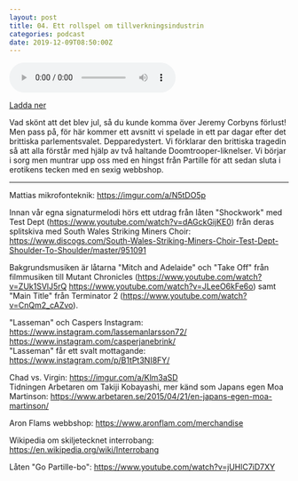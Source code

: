 ```yaml
---
layout: post
title: 04. Ett rollspel om tillverkningsindustrin
categories: podcast
date: 2019-12-09T08:50:00Z
---
```


<audio controls="controls">
  <source type="audio/mp3" src="/b/04%20-%20Bron%20%C3%B6ver%20R%C3%A4ttvik%20-%20Ett%20rollspel%20om%20tillverkningsindustrin.mp3"></source>
  Your browser does not support playing HTML5 audio.
</audio>

[Ladda ner](/b/04%20-%20Bron%20%C3%B6ver%20R%C3%A4ttvik%20-%20Ett%20rollspel%20om%20tillverkningsindustrin.mp3)

Vad skönt att det blev jul, så du kunde komma över Jeremy Corbyns förlust! Men pass på, för här kommer ett avsnitt vi spelade in ett par dagar efter det brittiska parlementsvalet. Depparedystert. Vi förklarar den brittiska tragedin så att alla förstår med hjälp av två haltande Doomtrooper-liknelser. Vi börjar i sorg men muntrar upp oss med en hingst från Partille för att sedan sluta i erotikens tecken med en sexig webbshop.

---

Mattias mikrofonteknik: <https://imgur.com/a/N5tDO5p>

Innan vår egna signaturmelodi hörs ett utdrag från låten "Shockwork" med Test Dept (<https://www.youtube.com/watch?v=dAGckGijKE0>) från deras splitskiva med South Wales Striking Miners Choir: <https://www.discogs.com/South-Wales-Striking-Miners-Choir-Test-Dept-Shoulder-To-Shoulder/master/951091>

Bakgrundsmusiken är låtarna "Mitch and Adelaide" och "Take Off" från filmmusiken till Mutant Chronicles (<https://www.youtube.com/watch?v=ZUk1SVlJ5rQ> <https://www.youtube.com/watch?v=JLeeO6kFe6o>) samt "Main Title" från Terminator 2 (<https://www.youtube.com/watch?v=CnQm2_cAZvo>).

"Lasseman" och Caspers Instagram: <https://www.instagram.com/lassemanlarsson72/> <https://www.instagram.com/casperjanebrink/>  
"Lasseman" får ett svalt mottagande: <https://www.instagram.com/p/B1tPt3NI8FY/>

Chad vs. Virgin: <https://imgur.com/a/Klm3aSD>  
Tidningen Arbetaren om Takiji Kobayashi, mer känd som Japans egen Moa Martinson: <https://www.arbetaren.se/2015/04/21/en-japans-egen-moa-martinson/>

Aron Flams webbshop: <https://www.aronflam.com/merchandise>

Wikipedia om skiljetecknet interrobang: <https://en.wikipedia.org/wiki/Interrobang>

Låten "Go Partille-bo": <https://www.youtube.com/watch?v=jUHlC7iD7XY>
